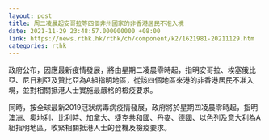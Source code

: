 ```yaml
---
layout: post
title: 周二凌晨起安哥拉等四個非州國家的非香港居民不准入境
date: 2021-11-29 23:48:57.000000000 +08:00
link: https://news.rthk.hk/rthk/ch/component/k2/1621981-20211129.htm
categories: rthk
---
```


政府公布，因應最新疫情發展，將由星期二凌晨零時起，指明安哥拉、埃塞俄比亞、尼日利亞及贊比亞為A組指明地區，從該四個地區來港的非香港居民不准入境，並對相關抵港人士實施最嚴格的檢疫要求。

同時，按全球最新2019冠狀病毒病疫情發展，政府將於星期四凌晨零時起，指明澳洲、奧地利、比利時、加拿大、捷克共和國、丹麥、德國、以色列及意大利為A組指明地區，收緊相關抵港人士的登機及檢疫要求。
